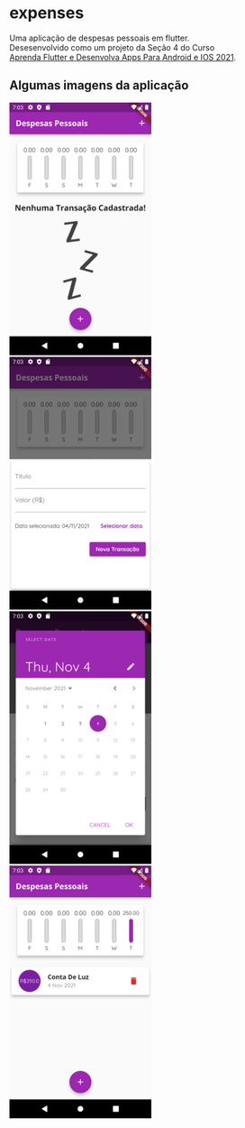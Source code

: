 # expenses

Uma aplicação de despesas pessoais em flutter.<br>
Desesenvolvido como um projeto da Seção 4 do Curso <br> <a href="https://www.udemy.com/course/curso-flutter/">Aprenda Flutter e Desenvolva Apps Para Android e IOS 2021</a>.

## Algumas imagens da aplicação

<img src="https://github.com/Fabio-L-C/personal-expenses-in-flutter/blob/main/assets/github/Screenshot_1636052586.png" width="50%" height="50%"> 
<img src="https://github.com/Fabio-L-C/personal-expenses-in-flutter/blob/main/assets/github/Screenshot_1636052591.png" width="50%" height="50%">
<img src="https://github.com/Fabio-L-C/personal-expenses-in-flutter/blob/main/assets/github/Screenshot_1636052603.png" width="50%" height="50%"> 
<img src="https://github.com/Fabio-L-C/personal-expenses-in-flutter/blob/main/assets/github/Screenshot_1636052632.png" width="50%" height="50%">
